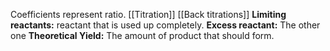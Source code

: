Coefficients represent ratio.
[[Titration]]
[[Back titrations]]
**Limiting reactants:** reactant that is used up completely.
**Excess reactant:** The other one
**Theoretical Yield:** The amount of product that should form.
